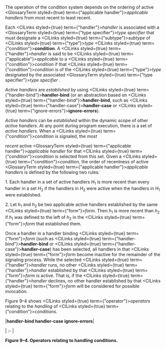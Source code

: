  



The operation of the condition system depends on the ordering of active <GlossaryTerm styled={true} term={"applicable handler"}><i>applicable handlers</i></GlossaryTerm> from most recent to least recent. 



Each <ClLinks styled={true} term={"handler"}><i>handler</i></ClLinks> is associated with a <GlossaryTerm styled={true} term={"type specifier"}><i>type specifier</i></GlossaryTerm> that must designate a <ClLinks styled={true} term={"subtype"}><i>subtype</i></ClLinks> of <ClLinks styled={true} term={"type"}><i>type</i></ClLinks> <ClLinks styled={true} term={"condition"}><b>condition</b></ClLinks>. A <ClLinks styled={true} term={"handler"}><i>handler</i></ClLinks> is said to be <ClLinks styled={true} term={"applicable"}><i>applicable</i></ClLinks> to a <ClLinks styled={true} term={"condition"}><i>condition</i></ClLinks> if that <ClLinks styled={true} term={"condition"}><i>condition</i></ClLinks> is of the <ClLinks styled={true} term={"type"}><i>type</i></ClLinks> designated by the associated <GlossaryTerm styled={true} term={"type specifier"}><i>type specifier</i></GlossaryTerm> . 



*Active handlers* are *established* by using <ClLinks styled={true} term={"handler-bind"}><b>handler-bind</b></ClLinks> (or an abstraction based on <ClLinks styled={true} term={"handler-bind"}><b>handler-bind</b></ClLinks>, such as <ClLinks styled={true} term={"handler-case"}><b>handler-case</b></ClLinks> or <ClLinks styled={true} term={"ignore-errors"}><b>ignore-errors</b></ClLinks>). 



*Active handlers* can be *established* within the dynamic scope of other *active handlers*. At any point during program execution, there is a set of *active handlers*. When a <ClLinks styled={true} term={"condition"}><i>condition</i></ClLinks> is signaled, the *most* 







 



 



*recent* active <GlossaryTerm styled={true} term={"applicable handler"}><i>applicable handler</i></GlossaryTerm> for that <ClLinks styled={true} term={"condition"}><i>condition</i></ClLinks> is selected from this set. Given a <ClLinks styled={true} term={"condition"}><i>condition</i></ClLinks>, the order of recentness of active <GlossaryTerm styled={true} term={"applicable handler"}><i>applicable handlers</i></GlossaryTerm> is defined by the following two rules: 



1\. Each handler in a set of active handlers *H*<sub>1</sub> is more recent than every handler in a set *H*<sub>2</sub> if the handlers in *H*<sub>2</sub> were active when the handlers in *H*<sub>1</sub> were established. 



2\. Let *h*<sub>1</sub> and *h*<sub>2</sub> be two applicable active handlers established by the same <ClLinks styled={true} term={"form"}><i>form</i></ClLinks>. Then *h*<sub>1</sub> is more recent than *h*<sub>2</sub> if *h*<sub>1</sub> was defined to the left of *h*<sub>2</sub> in the <ClLinks styled={true} term={"form"}><i>form</i></ClLinks> that established them. 



Once a handler in a handler binding <ClLinks styled={true} term={"form"}><i>form</i></ClLinks> (such as <ClLinks styled={true} term={"handler-bind"}><b>handler-bind</b></ClLinks> or <ClLinks styled={true} term={"handler-case"}><b>handler-case</b></ClLinks>) has been selected, all handlers in that <ClLinks styled={true} term={"form"}><i>form</i></ClLinks> become inactive for the remainder of the signaling process. While the selected <ClLinks styled={true} term={"handler"}><i>handler</i></ClLinks> runs, no other <ClLinks styled={true} term={"handler"}><i>handler</i></ClLinks> established by that <ClLinks styled={true} term={"form"}><i>form</i></ClLinks> is active. That is, if the <ClLinks styled={true} term={"handler"}><i>handler</i></ClLinks> declines, no other handler established by that <ClLinks styled={true} term={"form"}><i>form</i></ClLinks> will be considered for possible invocation. 



Figure 9–4 shows <ClLinks styled={true} term={"operator"}><i>operators</i></ClLinks> relating to the *handling* of <ClLinks styled={true} term={"condition"}><i>conditions</i></ClLinks>. 



|**handler-bind handler-case ignore-errors**|

| :- |





**Figure 9–4. Operators relating to handling conditions.** 



